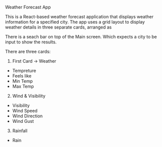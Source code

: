 Weather Forecast App

This is a React-based weather forecast application that displays weather information for a specified city. The app uses a grid layout to display weather details in three separate cards, arranged as

There is a seach bar on top of the Main screen. Which expects a city to be input to show the results.

There are three cards:

1. First Card -> Weather

- Tempreture
- Feels like
- Min Temp
- Max Temp

2. Wind & Visibility

- Visibility
- Wind Speed
- Wind Direction
- Wind Gust

3. Rainfall

- Rain
